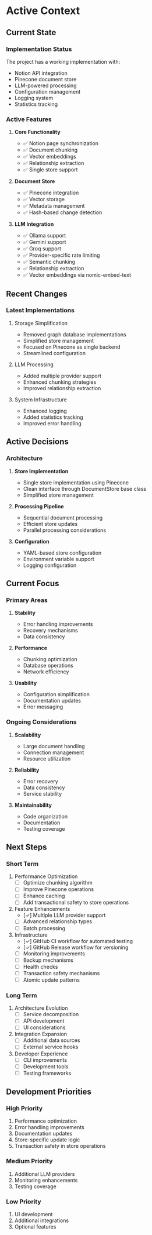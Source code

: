 # Active Context

## Current State

### Implementation Status
The project has a working implementation with:
- Notion API integration
- Pinecone document store
- LLM-powered processing
- Configuration management
- Logging system
- Statistics tracking

### Active Features
1. **Core Functionality**
   - ✅ Notion page synchronization
   - ✅ Document chunking
   - ✅ Vector embeddings
   - ✅ Relationship extraction
   - ✅ Single store support

2. **Document Store**
   - ✅ Pinecone integration
   - ✅ Vector storage
   - ✅ Metadata management
   - ✅ Hash-based change detection

3. **LLM Integration**
   - ✅ Ollama support
   - ✅ Gemini support
   - ✅ Groq support
   - ✅ Provider-specific rate limiting
   - ✅ Semantic chunking
   - ✅ Relationship extraction
   - ✅ Vector embeddings via nomic-embed-text

## Recent Changes

### Latest Implementations
1. Storage Simplification
   - Removed graph database implementations
   - Simplified store management
   - Focused on Pinecone as single backend
   - Streamlined configuration

2. LLM Processing
   - Added multiple provider support
   - Enhanced chunking strategies
   - Improved relationship extraction

3. System Infrastructure
   - Enhanced logging
   - Added statistics tracking
   - Improved error handling

## Active Decisions

### Architecture
1. **Store Implementation**
   - Single store implementation using Pinecone
   - Clean interface through DocumentStore base class
   - Simplified store management

2. **Processing Pipeline**
   - Sequential document processing
   - Efficient store updates
   - Parallel processing considerations

3. **Configuration**
   - YAML-based store configuration
   - Environment variable support
   - Logging configuration

## Current Focus

### Primary Areas
1. **Stability**
   - Error handling improvements
   - Recovery mechanisms
   - Data consistency

2. **Performance**
   - Chunking optimization
   - Database operations
   - Network efficiency

3. **Usability**
   - Configuration simplification
   - Documentation updates
   - Error messaging

### Ongoing Considerations
1. **Scalability**
   - Large document handling
   - Connection management
   - Resource utilization

2. **Reliability**
   - Error recovery
   - Data consistency
   - Service stability

3. **Maintainability**
   - Code organization
   - Documentation
   - Testing coverage

## Next Steps

### Short Term
1. Performance Optimization
   - [ ] Optimize chunking algorithm
   - [ ] Improve Pinecone operations
   - [ ] Enhance caching
   - [ ] Add transactional safety to store operations

2. Feature Enhancements
   - [✓] Multiple LLM provider support
   - [ ] Advanced relationship types
   - [ ] Batch processing

3. Infrastructure
   - [✓] GitHub CI workflow for automated testing
   - [✓] GitHub Release workflow for versioning
   - [ ] Monitoring improvements
   - [ ] Backup mechanisms
   - [ ] Health checks
   - [ ] Transaction safety mechanisms
   - [ ] Atomic update patterns

### Long Term
1. Architecture Evolution
   - [ ] Service decomposition
   - [ ] API development
   - [ ] UI considerations

2. Integration Expansion
   - [ ] Additional data sources
   - [ ] External service hooks

3. Developer Experience
   - [ ] CLI improvements
   - [ ] Development tools
   - [ ] Testing frameworks

## Development Priorities

### High Priority
1. Performance optimization
2. Error handling improvements
3. Documentation updates
4. Store-specific update logic
5. Transaction safety in store operations

### Medium Priority
1. Additional LLM providers
2. Monitoring enhancements
3. Testing coverage

### Low Priority
1. UI development
2. Additional integrations
3. Optional features
